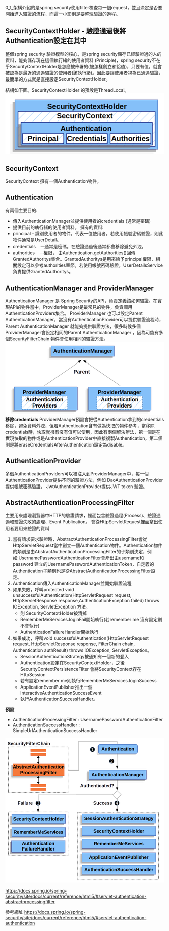 0_1_架構介紹的是spring security使用filter檢查每一個request，並且決定是否要開始進入驗證的流程，而這一小節則是要整理驗證的過程。

## SecurityContextHolder - 驗證通過後將Authentication設定在其中
整個spring security 驗證模型的核心，是spring security儲存已經驗證過的人的資料，能夠儲存現在這個執行緒的使用者資料 (Principle)，spring security不在乎SecurityContextHolder是怎麼被佈署的(被怎樣創立和給值)，只要有值，就會被認為是最近的通過驗證的使用者(該執行緒)。因此要讓使用者視為已通過驗證，最簡單的方式就是直接設定SecurityContextHolder。

結構如下圖。SecurityContextHolder 的預設是ThreadLocal。
![securityContextHolderStructure](./picture/10_securityContextHolderStructure.png)
## SecurityContext
SecurityContext 擁有一個Authentication物件。
## Authentication 
有兩個主要目的:
* 傳入AuthenticationManager並提供使用者的credentials (通常是密碼)
* 提供目前的執行緒的使用者資料。
擁有的資料:
* principal - 識別使用者的物件，代表一位使用者。若使用帳號密碼驗證，則此物件通常是UserDetail。
* credentials　－通常是密碼。在驗證通過後通常都會移除避免外洩。
* authorities　－權限， 由Authentication.getAuthorities()回傳 GrantedAuthoritys集合。GrantedAuthoritys是用來給予principal權限，相關設定可以參考authorities章節。若使用帳號密碼驗證，UserDetailsService 負責提供GrantedAuthoritys。

## AuthenticationManager and ProviderManager
AuthenticationManager 是 Spring Security的API，負責定義該如何驗證。在實現API的物件當中，ProviderManager是最常見的物件，負責調用AuthenticationProviders集合。
ProviderManager 也可以設定Parent AuthenticationManager，當沒有AuthenticationProvider可以提供驗證流程時，Parent AuthenticationManager 就能夠提供驗證方法，很多時候多個ProviderManager會設定相同的Parent AuthenticationManager ，因為可能有多個SecurityFilterChain 物件會使用相同的驗證方法。
![ProviderManager](./picture/11_providerManager.png)
**移除credentials**
ProviderManager預設會把從Authentication拿到的credentials移除，避免資料外洩，但若Authentication含有做為快取的物件參考，當移除credentials時，快取就擁有沒有值可以使用，因此有兩個解決辦法，第一個是在實現快取的物件或是AuthenticationProvider中直接複製Authentication，第二個則是將eraseCredentialsAfterAuthentication設定為disable。

## AuthenticationProvider 
多個AuthenticationProviders可以被注入到ProviderManager中，每一個AuthenticationProvider提供不同的驗證方法，例如 DaoAuthenticationProvider提供帳號密碼驗證， JwtAuthenticationProvider提供JWT token 驗證。

## AbstractAuthenticationProcessingFilter 
主要用來處理瀏覽器中HTTP的驗證請求，裡面包含驗證過程(Process)、驗證通過和驗證失敗的處理、Event Publication。
會從HttpServletRequest裡面拿出使用者要用來驗證的資料
1. 當有請求要求驗證時，AbstractAuthenticationProcessingFilter會從HttpServletRequest當中創立一個Authentication物件。Authentication物件的類別是由AbstractAuthenticationProcessingFilter的子類別決定，例如:UsernamePasswordAuthenticationFilter會產出由username和password 建立的UsernamePasswordAuthenticationToken，自定義的Authentication子類別也是從AbstractAuthenticationProcessingFilter設定。
2. Authentication傳入AuthenticationManager並開始驗證流程
3. 如果失敗，呼叫protected void unsuccessfulAuthentication(HttpServletRequest request, HttpServletResponse response,AuthenticationException failed) throws IOException, ServletException 方法。
   * 則 SecurityContextHolder被清掉
   * RememberMeServices.loginFail開始執行(若remember me 沒有設定則不會執行)
   * AuthenticationFailureHandler開始執行
1. 如果成功，呼叫void successfulAuthentication(HttpServletRequest request, HttpServletResponse response, FilterChain chain, Authentication authResult) throws IOException, ServletException。
   * SessionAuthenticationStrategy被通知有一個新的登入
   * Authentication設定在SecurityContextHolder，之後SecurityContextPersistenceFilter 會將SecurityContext存在HttpSession
   * 若有設定remember me則執行RememberMeServices.loginSuccess
   * ApplicationEventPublisher推出一個InteractiveAuthenticationSuccessEvent
   * 執行AuthenticationSuccessHandler。
  
  **預設**
  * AuthenticationProcessingFilter : UsernamePasswordAuthenticationFilter
  * AuthenticationSuccessHandler : SimpleUrlAuthenticationSuccessHandler 



![AuthenticationProcessing](./picture/12_AuthenticationProcessing.png)


https://docs.spring.io/spring-security/site/docs/current/reference/html5/#servlet-authentication-abstractprocessingfilter


參考網址
https://docs.spring.io/spring-security/site/docs/current/reference/html5/#servlet-authentication-authentication